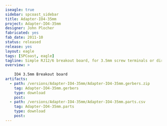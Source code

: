 ```yaml
---
iseagle: true
sidebar: spcoast_sidebar
title: Adapter-IO4-35mm
project: Adapter-IO4-35mm
designer: John Plocher
fabricated: yes
fab_date: 2011-10
status: released
release: yes
layout: eagle
tags: [SPCoast, eagle]
tagline: Simple RJ12/6 breakout board, for 3.5mm screw terminals or direct wire soldering
overview: >
    
    IO4 3.5mm Breakout board
artifacts:
  - path: /versions/Adapter-IO4-35mm/Adapter-IO4-35mm.gerbers.zip
    tag: Adapter-IO4-35mm.gerbers
    type: download
    post: 
  - path: /versions/Adapter-IO4-35mm/Adapter-IO4-35mm.parts.csv
    tag: Adapter-IO4-35mm.parts
    type: download
    post: 
---
```

